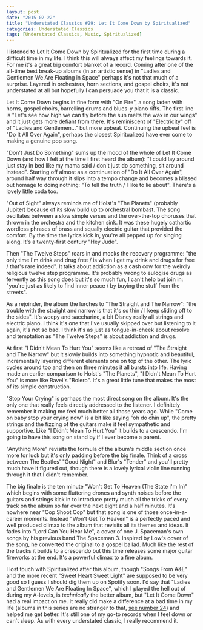 ```yaml
---
layout: post
date: "2015-02-22"
title: "Understated Classics #29: Let It Come Down by Spiritualized"
categories: Understated Classics
tags: [Understated Classics, Music, Spiritualized]
---
```


I listened to Let It Come Down by Spiritualized for the first time during a difficult time in my life. I think this will always affect my feelings towards it. For me it's a great big comfort blanket of a record. Coming after one of the all-time best break-up albums (in an artistic sense) in "Ladies and Gentlemen We Are Floating in Space" perhaps it's not that much of a surprise. Layered in orchestras, horn sections, and gospel choirs, it's not understated at all but hopefully I can persuade you that it is a classic.

Let It Come Down begins in fine form with "On Fire", a song laden with horns, gospel choirs, barrelling drums and blues-y piano riffs. The first line is "Let's see how high we can fly before the sun melts the wax in our wings" and it just gets more defiant from there. It's reminiscent of "Electricity" off of "Ladies and Gentlemen…" but more upbeat. Continuing the upbeat feel is "Do It All Over Again", perhaps the closest Spiritualized have ever come to making a genuine pop song.

"Don't Just Do Something" sums up the mood of the whole of Let It Come Down (and how I felt at the time I first heard the album): "I could lay around just stay in bed like my mama said / don't just do something, sit around instead". Starting off almost as a continuation of "Do It All Over Again", around half way through it slips into a tempo change and becomes a blissed out homage to doing nothing: "To tell the truth / I like to lie about". There's a lovely little coda too.

"Out of Sight" always reminds me of Holst's "The Planets" (probably Jupiter) because of its slow build up to orchestral bombast. The song oscillates between a slow simple verses and the over-the-top choruses that thrown in the orchestra and the kitchen sink. It was these hugely cathartic wordless phrases of brass and squally electric guitar that provided the comfort. By the time the lyrics kick in, you're all pepped up for singing along. It's a twenty-first century "Hey Jude".

Then "The Twelve Steps" roars in and mocks the recovery programme: "the only time I'm drink and drug free / is when I get my drink and drugs for free / that's rare indeed". It talks about addiction as a cash cow for the weirdly religious twelve step programme. It's probably wrong to eulogise drugs as fervently as this song does but it's so much fun, I can't help but join in: "you're just as likely to find inner peace / by buying the stuff from the streets".

As a rejoinder, the album the lurches to "The Straight and The Narrow": "the trouble with the straight and narrow is that it's so thin / I keep sliding off to the sides". It's weepy and saccharine, a bit Disney really all strings and electric piano. I think it's one that I've usually skipped over but listening to it again, it's not so bad. I think it's as just as tongue-in-cheek about resolve and temptation as "The Twelve Steps" is about addiction and drugs.

At first "I Didn't Mean To Hurt You" seems like a retread of "The Straight and The Narrow" but it slowly builds into something hypnotic and beautiful, incrementally layering different elements one on top of the other. The lyric cycles around too and then on three minutes it all bursts into life. Having made an earlier comparison to Holst's "The Planets", "I Didn't Mean To Hurt You" is more like Ravel's "Bolero". It's a great little tune that makes the most of its simple construction.

"Stop Your Crying" is perhaps the most direct song on the album. It's the only one that really feels directly addressed to the listener. I definitely remember it making me feel much better all those years ago. While "Come on baby stop your crying now" is a bit like saying "oh do chin up", the pretty strings and the fizzing of the guitars make it feel sympathetic and supportive. Like "I Didn't Mean To Hurt You" it builds to a crescendo. I'm going to have this song on stand by if I ever become a parent. 

"Anything More" revisits the formula of the album's middle section once more for luck but it's only padding before the big finale. Think of a cross between The Beatles' "Good Night" and Blur's "Tender" and you'll pretty much have it figured out, though there is a lovely lyrical violin line running through it that I didn't remember. 

The big finale is the ten minute "Won't Get To Heaven (The State I'm In)" which begins with some fluttering drones and synth noises before the guitars and strings kick in to introduce pretty much all the tricks of every track on the album so far over the next eight and a half minutes. It's nowhere near "Cop Shoot Cop" but that song is one of those once-in-a-career moments. Instead "Won't Get To Heaven" is a perfectly paced and well produced climax to the album that revisits all its themes and ideas. It fades into "Lord Can You Hear Me", a cover of one J. Spaceman's own songs by his previous band The Spaceman 3. Inspired by Low's cover of the song, he converted the original to a gospel ballad. Much like the rest of the tracks it builds to a crescendo but this time releases some major guitar fireworks at the end. It's a powerful climax to a fine album.

I lost touch with Spiritualized after this album, though "Songs From A&E" and the more recent "Sweet Heart Sweet Light" are supposed to be very good so I guess I should dig them up on Spotify soon. I'd say that "Ladies and Gentlemen We Are Floating In Space", which I played the hell out of during my A-levels, is *technically* the better album, but "Let It Come Down" had a real impact on me. It really did make a difference at a bad time in my life (albums in this series are no stranger to that, [see number 24](/uc24/)) and helped me get better. It's still one of my go-to records when I feel down or can't sleep. As with every understated classic, I really recommend it. 